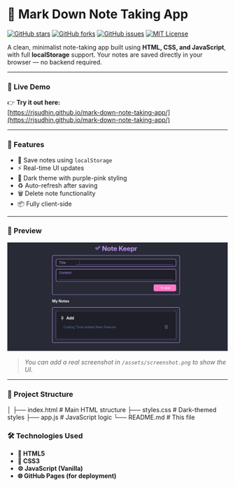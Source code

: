 # 📝 Mark Down Note Taking App

[![GitHub stars](https://img.shields.io/github/stars/rjsudhin/mark-down-note-taking-app?color=ff69b4&style=for-the-badge)](https://github.com/rjsudhin/mark-down-note-taking-app/stargazers)
[![GitHub forks](https://img.shields.io/github/forks/rjsudhin/mark-down-note-taking-app?style=for-the-badge&color=violet)](https://github.com/rjsudhin/mark-down-note-taking-app/fork)
[![GitHub issues](https://img.shields.io/github/issues/rjsudhin/mark-down-note-taking-app?style=for-the-badge&color=purple)](https://github.com/rjsudhin/mark-down-note-taking-app/issues)
[![MIT License](https://img.shields.io/github/license/rjsudhin/mark-down-note-taking-app?style=for-the-badge&color=blueviolet)](LICENSE)

A clean, minimalist note-taking app built using **HTML, CSS, and JavaScript**, with full **localStorage** support. Your notes are saved directly in your browser — no backend required.

---

### 🔮 Live Demo

👉 **Try it out here:**  
[https://rjsudhin.github.io/mark-down-note-taking-app/](https://rjsudhin.github.io/mark-down-note-taking-app/)

---

### 🎯 Features

- 💾 Save notes using `localStorage`
- ⚡ Real-time UI updates
- 🌙 Dark theme with purple-pink styling
- ♻️ Auto-refresh after saving
- 🗑️ Delete note functionality
- 📦 Fully client-side

---

### 📸 Preview

![App Screenshot](./images/note-taking-app-scren-shot.png)

> _You can add a real screenshot in `/assets/screenshot.png` to show the UI._

---

### 📁 Project Structure

│
├── index.html # Main HTML structure
├── styles.css # Dark-themed styles
├── app.js # JavaScript logic
└── README.md # This file

### 🛠️ Technologies Used

- **🧩 HTML5**
- **🎨 CSS3**
- **⚙️ JavaScript (Vanilla)**
- **🌐 GitHub Pages (for deployment)**
